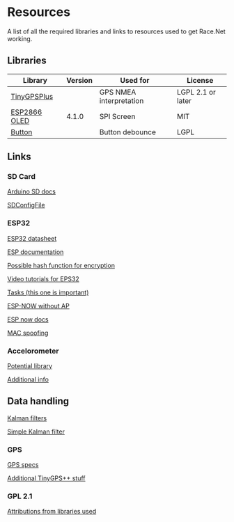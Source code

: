 # Resources
A list of all the required libraries and links to resources used to get Race.Net working.

## Libraries

| Library | Version | Used for | License |
| --- | --- | --- | --- |
| [TinyGPSPlus](https://github.com/mikalhart/TinyGPSPlus) |  | GPS NMEA interpretation | LGPL 2.1 or later |
| [ESP2866 OLED](https://github.com/ThingPulse/esp8266-oled-ssd1306) | 4.1.0 | SPI Screen | MIT |
| [Button](https://github.com/tigoe/Button) |  | Button debounce | LGPL |


## Links
### SD Card
[Arduino SD docs](https://www.arduino.cc/en/reference/SD)

[SDConfigFile](https://github.com/bneedhamia/sdconfigfile)

### ESP32
[ESP32 datasheet](https://www.espressif.com/sites/default/files/documentation/esp32-wroom-32_datasheet_en.pdf)

[ESP documentation](https://docs.espressif.com/projects/esp-idf/en/latest/esp32/index.html)

[Possible hash function for encryption](https://github.com/esp8266/Arduino/blob/master/libraries/Hash/src/Hash.h)

[Video tutorials for EPS32](https://www.youtube.com/watch?v=lIxs7WG1j-U&list=PLfPtpZzK2Z_QO8snrdnRTTNtQvLw35Zfc)

[Tasks (this one is important)](https://randomnerdtutorials.com/esp32-dual-core-arduino-ide/) 

[ESP-NOW without AP](https://randomnerdtutorials.com/esp-now-esp32-arduino-ide/)

[ESP now docs](https://docs.espressif.com/projects/esp-idf/en/latest/esp32/api-reference/network/esp_now.html)

[MAC spoofing](https://randomnerdtutorials.com/get-change-esp32-esp8266-mac-address-arduino/)

### Accelorometer
[Potential library](https://github.com/jrowberg/i2cdevlib/tree/master/Arduino/MPU6050)

[Additional info](https://www.mschoeffler.de/2017/10/05/tutorial-how-to-use-the-gy-521-module-mpu-6050-breakout-board-with-the-arduino-uno/)

## Data handling
[Kalman filters](https://en.m.wikipedia.org/wiki/Kalman_filter)

[Simple Kalman filter](https://github.com/denyssene/SimpleKalmanFilter/blob/master/LICENSE)

### GPS
[GPS specs](https://rarecomponents.com/store/1978)

[Additional TinyGPS++ stuff](http://arduiniana.org/libraries/tinygpsplus/)

### GPL 2.1
[Attributions from libraries used](https://opensource.stackexchange.com/questions/6622/lgpl-2-1-attributions-required)
